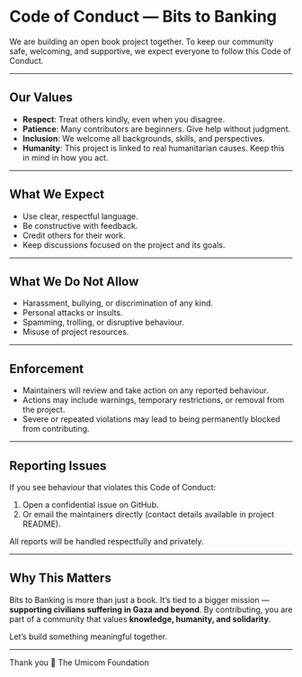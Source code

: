 # Code of Conduct — Bits to Banking

We are building an open book project together. To keep our community safe, welcoming, and supportive, we expect everyone to follow this Code of Conduct.

---

## Our Values

- **Respect**: Treat others kindly, even when you disagree.
- **Patience**: Many contributors are beginners. Give help without judgment.
- **Inclusion**: We welcome all backgrounds, skills, and perspectives.
- **Humanity**: This project is linked to real humanitarian causes. Keep this in mind in how you act.

---

## What We Expect

- Use clear, respectful language.
- Be constructive with feedback.
- Credit others for their work.
- Keep discussions focused on the project and its goals.

---

## What We Do Not Allow

- Harassment, bullying, or discrimination of any kind.
- Personal attacks or insults.
- Spamming, trolling, or disruptive behaviour.
- Misuse of project resources.

---

## Enforcement

- Maintainers will review and take action on any reported behaviour.
- Actions may include warnings, temporary restrictions, or removal from the project.
- Severe or repeated violations may lead to being permanently blocked from contributing.

---

## Reporting Issues

If you see behaviour that violates this Code of Conduct:

1. Open a confidential issue on GitHub.
2. Or email the maintainers directly (contact details available in project README).

All reports will be handled respectfully and privately.

---

## Why This Matters

Bits to Banking is more than just a book. It’s tied to a bigger mission — **supporting civilians suffering in Gaza and beyond**.
By contributing, you are part of a community that values **knowledge, humanity, and solidarity**.

Let’s build something meaningful together.

---

Thank you 💙
The Umicom Foundation
